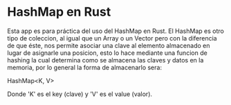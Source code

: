 # HashMap en Rust

Esta app es para práctica del uso del HashMap en Rust.
El HashMap es otro tipo de coleccion, al igual que un Array o un Vector pero con la diferencia de
que éste, nos permite asociar una clave al elemento almacenado en lugar de asignarle una posicion,
esto lo hace mediante una funcion de hashing la cual determina como se almacena las claves y
datos en la memoria, por lo general la forma de almacenarlo sera:

HashMap<K, V>

Donde 'K' es el key (clave) y 'V' es el value (valor).

